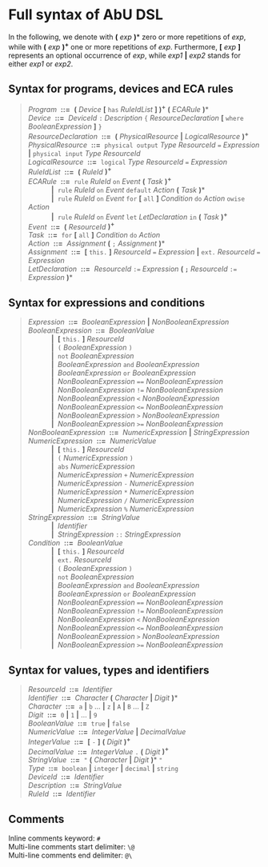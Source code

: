 # Full syntax of AbU DSL
In the following, we denote with **(** *exp* **)*** zero or more repetitions of *exp*, while with **(** *exp* **)<sup>+</sup>** one or more repetitions of *exp*. Furthermore, **[** *exp* **]** represents an optional occurrence of *exp*, while *exp1* **|** *exp2* stands for either *exp1* or *exp2*.

## Syntax for programs, devices and ECA rules
>*Program* &nbsp;**::=**&nbsp; **(** *Device* **[** `has` *RuleIdList* **] )<sup>+</sup>** **(** *ECARule* **)*** <br>
*Device* &nbsp;**::=**&nbsp; *DeviceId* `:` *Description* `{` *ResourceDeclaration* **[** `where` *BooleanExpression* **]** `}` <br>
*ResourceDeclaration* &nbsp;**::=**&nbsp; **(** *PhysicalResource* **|** *LogicalResource* **)<sup>+</sup>** <br>
*PhysicalResource* &nbsp;**::=**&nbsp; `physical output` *Type* *ResourceId* `=` *Expression* **|** `physical input` *Type* *ResourceId* <br>
*LogicalResource* &nbsp;**::=**&nbsp; `logical` *Type* *ResourceId* `=` *Expression* <br>
*RuleIdList* &nbsp;**::=**&nbsp; **(** *RuleId* **)<sup>+</sup>** <br>
*ECARule* &nbsp;**::=**&nbsp; `rule` *RuleId* `on` *Event* **(** *Task* **)<sup>+</sup>** <br>
  &emsp;&emsp;&emsp; **|**&nbsp; `rule` *RuleId* `on` *Event* `default` *Action* **(** *Task* **)*** <br>
  &emsp;&emsp;&emsp; **|**&nbsp; `rule` *RuleId* `on` *Event* `for` **[** `all` **]** *Condition* `do` *Action* `owise` *Action* <br>
  &emsp;&emsp;&emsp; **|**&nbsp; `rule` *RuleId* `on` *Event* `let` *LetDeclaration* `in` **(** *Task* **)<sup>+</sup>** <br>
*Event* &nbsp;**::=**&nbsp; **(** *ResourceId* **)<sup>+</sup>** <br>
*Task* &nbsp;**::=**&nbsp; `for` **[** `all` **]** *Condition* `do` *Action* <br>
*Action* &nbsp;**::=**&nbsp; *Assignment* **(** `;` *Assignment* **)*** <br>
*Assignment* &nbsp;**::=**&nbsp; **[** `this.` **]** *ResourceId* `=` *Expression* **|** `ext.` *ResourceId* `=` *Expression* <br>
*LetDeclaration* &nbsp;**::=**&nbsp; *ResourceId* `:=` *Expression* **( `;`** *ResourceId* `:=` *Expression* **)***

## Syntax for expressions and conditions
>*Expression* &nbsp;**::=**&nbsp; *BooleanExpression* **|** *NonBooleanExpression* <br>
*BooleanExpression* &nbsp;**::=**&nbsp; *BooleanValue* <br>
  &emsp;&emsp;&emsp; **|**&nbsp; **[** `this.` **]** *ResourceId* <br>
  &emsp;&emsp;&emsp; **|**&nbsp; `(` *BooleanExpression* `)` <br>
  &emsp;&emsp;&emsp; **|**&nbsp; `not` *BooleanExpression* <br>
  &emsp;&emsp;&emsp; **|**&nbsp; *BooleanExpression* `and` *BooleanExpression* <br>
  &emsp;&emsp;&emsp; **|**&nbsp; *BooleanExpression* `or` *BooleanExpression* <br>
  &emsp;&emsp;&emsp; **|**&nbsp; *NonBooleanExpression* `==` *NonBooleanExpression* <br>
  &emsp;&emsp;&emsp; **|**&nbsp; *NonBooleanExpression* `!=` *NonBooleanExpression* <br>
  &emsp;&emsp;&emsp; **|**&nbsp; *NonBooleanExpression* `<` *NonBooleanExpression* <br>
  &emsp;&emsp;&emsp; **|**&nbsp; *NonBooleanExpression* `<=` *NonBooleanExpression* <br>
  &emsp;&emsp;&emsp; **|**&nbsp; *NonBooleanExpression* `>` *NonBooleanExpression* <br>
  &emsp;&emsp;&emsp; **|**&nbsp; *NonBooleanExpression* `>=` *NonBooleanExpression* <br>
*NonBooleanExpression* &nbsp;**::=**&nbsp; *NumericExpression* **|** *StringExpression* <br>
*NumericExpression* &nbsp;**::=**&nbsp; *NumericValue* <br>
  &emsp;&emsp;&emsp; **|**&nbsp; **[** `this.` **]** *ResourceId* <br>
  &emsp;&emsp;&emsp; **|**&nbsp; `(` *NumericExpression* `)` <br>
  &emsp;&emsp;&emsp; **|**&nbsp; `abs` *NumericExpression* <br>
  &emsp;&emsp;&emsp; **|**&nbsp; *NumericExpression* `+` *NumericExpression* <br>
  &emsp;&emsp;&emsp; **|**&nbsp; *NumericExpression* `-` *NumericExpression* <br>
  &emsp;&emsp;&emsp; **|**&nbsp; *NumericExpression* `*` *NumericExpression* <br>
  &emsp;&emsp;&emsp; **|**&nbsp; *NumericExpression* `/` *NumericExpression* <br>
  &emsp;&emsp;&emsp; **|**&nbsp; *NumericExpression* `%` *NumericExpression* <br>
*StringExpression* &nbsp;**::=**&nbsp; *StringValue* <br>
  &emsp;&emsp;&emsp; **|**&nbsp; *Identifier* <br>
  &emsp;&emsp;&emsp; **|**&nbsp; *StringExpression* `::` *StringExpression* <br>
*Condition* &nbsp;**::=**&nbsp; *BooleanValue* <br>
  &emsp;&emsp;&emsp; **|**&nbsp; **[** `this.` **]** *ResourceId* <br>
  &emsp;&emsp;&emsp; **|**&nbsp; `ext.` *ResourceId* <br>
  &emsp;&emsp;&emsp; **|**&nbsp; `(` *BooleanExpression* `)` <br>
  &emsp;&emsp;&emsp; **|**&nbsp; `not` *BooleanExpression* <br>
  &emsp;&emsp;&emsp; **|**&nbsp; *BooleanExpression* `and` *BooleanExpression* <br>
  &emsp;&emsp;&emsp; **|**&nbsp; *BooleanExpression* `or` *BooleanExpression* <br>
  &emsp;&emsp;&emsp; **|**&nbsp; *NonBooleanExpression* `==` *NonBooleanExpression* <br>
  &emsp;&emsp;&emsp; **|**&nbsp; *NonBooleanExpression* `!=` *NonBooleanExpression* <br>
  &emsp;&emsp;&emsp; **|**&nbsp; *NonBooleanExpression* `<` *NonBooleanExpression* <br>
  &emsp;&emsp;&emsp; **|**&nbsp; *NonBooleanExpression* `<=` *NonBooleanExpression* <br>
  &emsp;&emsp;&emsp; **|**&nbsp; *NonBooleanExpression* `>` *NonBooleanExpression* <br>
  &emsp;&emsp;&emsp; **|**&nbsp; *NonBooleanExpression* `>=` *NonBooleanExpression* <br>

## Syntax for values, types and identifiers
>*ResourceId* &nbsp;**::=**&nbsp; *Identifier* <br>
*Identifier* &nbsp;**::=**&nbsp; *Character* **(** *Character* **|** *Digit* **)*** <br>
*Character* &nbsp;**::=**&nbsp; `a` **|** `b` ... **|** `z` **|** `A` **|** `B` ... **|** `Z` <br>
*Digit* &nbsp;**::=**&nbsp; `0` **|** `1` **|** ... **|** `9` <br>
*BooleanValue* &nbsp;**::=**&nbsp; `true` **|** `false` <br>
*NumericValue* &nbsp;**::=**&nbsp; *IntegerValue* **|** *DecimalValue* <br>
*IntegerValue* &nbsp;**::=**&nbsp; **[** `-` **]** **(** *Digit* **)<sup>+</sup>** <br>
*DecimalValue* &nbsp;**::=**&nbsp; *IntegerValue* `.` **(** *Digit* **)<sup>+</sup>** <br>
*StringValue* &nbsp;**::=**&nbsp; `"` **(** *Character* **|** *Digit* **)*** `"` <br>
*Type* &nbsp;**::=**&nbsp; `boolean` **|** `integer` **|** `decimal` **|** `string` <br>
*DeviceId* &nbsp;**::=**&nbsp; *Identifier* <br>
*Description* &nbsp;**::=**&nbsp; *StringValue* <br>
*RuleId* &nbsp;**::=**&nbsp; *Identifier* <br>

## Comments
Inline comments keyword: `#` <br>
Multi-line comments start delimiter: `\@` <br>
Multi-line comments end delimiter: `@\`
